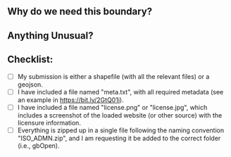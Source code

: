 <!--- If you are submitting a boundary, Please include your ISO code and ADM level in the title -->
<!--- This PR template is for boundary submissions; if you are submitting code please give us as much detail as possible. -->

## Why do we need this boundary?  
<!--- If this is in response to a github issue, just link it here. -->

## Anything Unusual?
<!--- Please describe any known complications with your submission. -->
<!--- You can also include anything else we need to know while assessing this data. -->

## Checklist:
<!--- Go over all the following points, and put an `x` in all the boxes that apply. -->
<!--- If you're unsure about any of these, don't hesitate to ask. We're here to help! -->
- [ ] My submission is either a shapefile (with all the relevant files) or a geojson.
- [ ] I have included a file named "meta.txt", with all required metadata (see an example in https://bit.ly/2GtQ01i).
- [ ] I have included a file named "license.png" or "license.jpg", which includes a screenshot of the loaded website (or other source) with the licensure information.
- [ ] Everything is zipped up in a single file following the naming convention "ISO_ADMN.zip", and I am requesting it be added to the correct folder (i.e., gbOpen).

